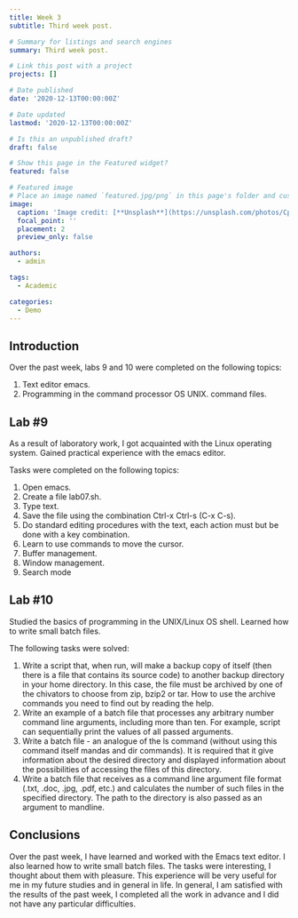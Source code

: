 ```yaml
---
title: Week 3
subtitle: Third week post.

# Summary for listings and search engines
summary: Third week post.

# Link this post with a project
projects: []

# Date published
date: '2020-12-13T00:00:00Z'

# Date updated
lastmod: '2020-12-13T00:00:00Z'

# Is this an unpublished draft?
draft: false

# Show this page in the Featured widget?
featured: false

# Featured image
# Place an image named `featured.jpg/png` in this page's folder and customize its options here.
image:
  caption: 'Image credit: [**Unsplash**](https://unsplash.com/photos/CpkOjOcXdUY)'
  focal_point: ''
  placement: 2
  preview_only: false

authors:
  - admin

tags:
  - Academic

categories:
  - Demo
---
```


## Introduction
Over the past week, labs 9 and 10 were completed on the following topics:

1. Text editor emacs.
2. Programming in the command processor OS UNIX. command files.

## Lab #9

As a result of laboratory work, I got acquainted with the Linux operating system. Gained practical experience with the emacs editor.

Tasks were completed on the following topics:

1. Open emacs.
2. Create a file lab07.sh.
3. Type text.
4. Save the file using the combination Ctrl-x Ctrl-s (C-x C-s).
5. Do standard editing procedures with the text, each action must
but be done with a key combination.
6. Learn to use commands to move the cursor.
7. Buffer management.
8. Window management.
9. Search mode

## Lab #10

Studied the basics of programming in the UNIX/Linux OS shell. Learned how to write small batch files.

The following tasks were solved:

1. Write a script that, when run, will make a backup copy of itself (then
there is a file that contains its source code) to another backup directory
in your home directory. In this case, the file must be archived by one of the
chivators to choose from zip, bzip2 or tar. How to use the archive commands
you need to find out by reading the help.
2. Write an example of a batch file that processes any arbitrary number
command line arguments, including more than ten. For example, script
can sequentially print the values ​​of all passed arguments.
3. Write a batch file - an analogue of the ls command (without using this command itself
mandas and dir commands). It is required that it give information about the desired directory
and displayed information about the possibilities of accessing the files of this directory.
4. Write a batch file that receives as a command line argument
file format (.txt, .doc, .jpg, .pdf, etc.) and calculates the number of such files
in the specified directory. The path to the directory is also passed as an argument to
mandline.

## Conclusions

Over the past week, I have learned and worked with the Emacs text editor. I also learned how to write small batch files. The tasks were interesting, I thought about them with pleasure. This experience will be very useful for me in my future studies and in general in life. In general, I am satisfied with the results of the past week, I completed all the work in advance and I did not have any particular difficulties.



